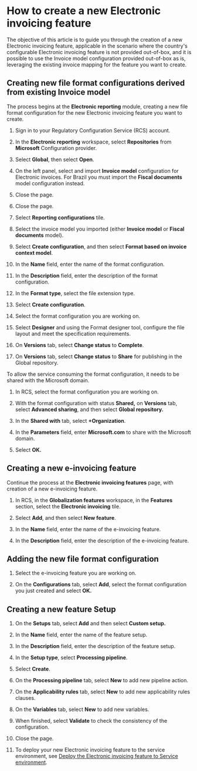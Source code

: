 # How to create a new Electronic invoicing feature

The objective of this article is to guide you through the creation of a new Electronic invoicing feature, applicable in the scenario where the country's configurable Electronic invoicing feature is not provided out-of-box, and it is possible to use the Invoice model configuration provided out-of-box as is, leveraging the existing invoice mapping for the feature you want to create.

## Creating new file format configurations derived from existing Invoice model

The process begins at the **Electronic reporting** module, creating a new file format configuration for the new Electronic invoicing feature you want to create.

1.  Sign in to your Regulatory Configuration Service (RCS) account.

2.  In the **Electronic reporting** workspace, select **Repositories** from **Microsoft** Configuration provider.

3.  Select **Global**, then select **Open**.

4.  On the left panel, select and import **Invoice model** configuration for Electronic invoices. For Brazil you must import the **Fiscal documents** model configuration instead.

5.  Close the page.

6.  Close the page.

7.  Select **Reporting configurations** tile.

8.  Select the invoice model you imported (either **Invoice model** or **Fiscal documents** model).

9.  Select **Create configuration**, and then select **Format based on invoice context model**.

10. In the **Name** field, enter the name of the format configuration.

11. In the **Description** field, enter the description of the format configuration.

12. In the **Format type**, select the file extension type.

13. Select **Create configuration**.

14. Select the format configuration you are working on.

15. Select **Designer** and using the Format designer tool, configure the file layout and meet the specification requirements.

17. On **Versions** tab, select **Change status** to **Complete**.

18. On **Versions** tab, select **Change status** to **Share** for publishing in the Global repository.

To allow the service consuming the format configuration, it needs to be shared with the Microsoft domain.

1.  In RCS, select the format configuration you are working on.

2.  With the format configuration with status **Shared,** on **Versions** tab, select **Advanced sharing**, and then select **Global repository.**

3.  In the **Shared with** tab, select **+Organization**.

4.  In the **Parameters** field, enter **Microsoft.com** to share with the Microsoft domain.

5.  Select **OK.**

## Creating a new e-invoicing feature

Continue the process at the **Electronic invoicing features** page, with creation of a new e-invoicing feature.

1.  In RCS, in the **Globalization features** workspace, in the **Features** section, select the **Electronic invoicing** tile.

2.  Select **Add**, and then select **New feature**.

3.  In the **Name** field, enter the name of the e-invoicing feature.

4.  In the **Description** field, enter the description of the e-invoicing feature.

## Adding the new file format configuration

1.  Select the e-invoicing feature you are working on.

2.  On the **Configurations** tab, select **Add**, select the format configuration you just created and select **OK.**

## Creating a new feature Setup

1.  On the **Setups** tab, select **Add** and then select **Custom setup.**

2.  In the **Name** field, enter the name of the feature setup.

3.  In the **Description** field, enter the description of the feature setup.

4.  In the **Setup type**, select **Processing pipeline**.

5.  Select **Create**.

6.  On the **Processing pipeline** tab, select **New** to add new pipeline action.

7.  On the **Applicability rules** tab, select **New** to add new applicability rules clauses.

8.  On the **Variables** tab, select **New** to add new variables.

9.  When finished, select **Validate** to check the consistency of the configuration.

10. Close the page.

11. To deploy your new Electronic invoicing feature to the service environment, see [Deploy the Electronic invoicing feature to Service environment](https://docs.microsoft.com/en-us/dynamics365/finance/localizations/e-invoicing-get-started?toc=/dynamics365/finance/toc.json#deploy-the-electronic-invoicing-feature-to-service-environment).
